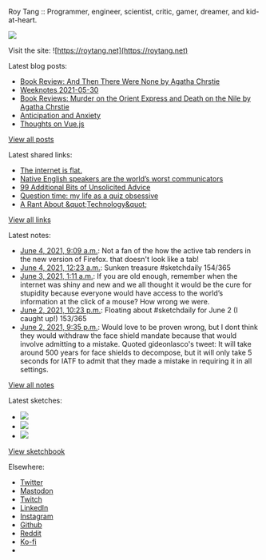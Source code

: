 Roy Tang :: Programmer, engineer, scientist, critic, gamer, dreamer, and kid-at-heart.

![](https://roytang.net/static/img/profile.jpg)

Visit the site: ![https://roytang.net](https://roytang.net)

Latest blog posts:

- [Book Review: And Then There Were None by Agatha Chrstie](https://roytang.net/2021/06/and-then-there-were-none/)
- [Weeknotes 2021-05-30](https://roytang.net/2021/05/weeknotes-2021-05-30/)
- [Book Reviews: Murder on the Orient Express and Death on the Nile by Agatha Chrstie](https://roytang.net/2021/05/orient-express-nile/)
- [Anticipation and Anxiety](https://roytang.net/2021/05/anticipation/)
- [Thoughts on Vue.js](https://roytang.net/2021/05/vuejs/)

[View all posts](https://roytang.net/blog)

Latest shared links:

- [The internet is flat.](https://roytang.net/2021/06/the-internet-is-flat/)
- [Native English speakers are the world’s worst communicators](https://roytang.net/2021/05/native-english-speakers-are-the-worlds-worst-communicators/)
- [99 Additional Bits of Unsolicited Advice](https://roytang.net/2021/05/99-additional-bits-of-unsolicited-advice/)
- [Question time: my life as a quiz obsessive](https://roytang.net/2021/05/question-time-my-life-as-a-quiz-obsessive/)
- [A Rant About &amp;quot;Technology&amp;quot;](https://roytang.net/2021/05/a-rant-about-quottechnologyquot/)

[View all links](https://roytang.net/links)

Latest notes:

- [June 4, 2021, 9:09 a.m.](https://roytang.net/2021/06/1400620815381524480/): Not a fan of the how the active tab renders in the new version of Firefox. that doesn&#x27;t look like a tab!
- [June 4, 2021, 12:23 a.m.](https://roytang.net/2021/06/1400488388902326274/): Sunken treasure #sketchdaily 154/365
- [June 3, 2021, 1:11 a.m.](https://roytang.net/2021/06/1400137937212248065/): If you are old enough, remember when the internet was shiny and new and we all thought it would be the cure for stupidity because everyone would have access to the world’s information at the click of a mouse? How wrong we were.
- [June 2, 2021, 10:23 p.m.](https://roytang.net/2021/06/1400095637538938881/): Floating about #sketchdaily for June 2 (I caught up!) 153/365
- [June 2, 2021, 9:35 p.m.](https://roytang.net/2021/06/1400083631519850498/): Would love to be proven wrong, but I dont think they would withdraw the face shield mandate because that would involve admitting to a mistake. Quoted gideonlasco&#x27;s tweet: It will take around 500 years for face shields to decompose, but it will only take 5 seconds for IATF to admit that they made a mistake in requiring it in all settings.

[View all notes](https://roytang.net/notes)

Latest sketches:


- ![](https://roytang.net/media/cache/4e/13/4e13ed5af9e8e60402e60e8578d0d55a.jpg)
- ![](https://roytang.net/media/cache/a1/c5/a1c50cee2479c0f60e9af9a2315a042f.jpg)
- ![](https://roytang.net/media/cache/ae/10/ae10c13772852e5ada7da1cbe5c9f7bc.jpg)

[View sketchbook](https://roytang.net/albums/sketchbook)


Elsewhere:

- [Twitter](https://twitter.com/roytang)
- [Mastodon](https://mastodon.technology/@roytang)
- [Twitch](https://twitch.tv/twitchyroy)
- [LinkedIn](https://www.linkedin.com/in/roytang)
- [Instagram](https://instagram.com/roytang0400)
- [Github](https://github.com/roytang)
- [Reddit](https://reddit.com/u/hungryroy)
- [Ko-fi](https://ko-fi.com/roytang)
- [](mailto:hello@roytang.net)